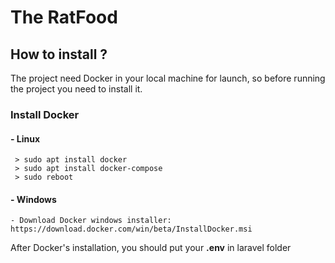 # The RatFood

## How to install ?
The project need Docker in your local machine for launch, so before running the project you need to install it.

### Install Docker
#### - Linux
     > sudo apt install docker
     > sudo apt install docker-compose
     > sudo reboot

#### - Windows
    - Download Docker windows installer: https://download.docker.com/win/beta/InstallDocker.msi


After Docker's installation, you should put your **.env** in laravel folder
